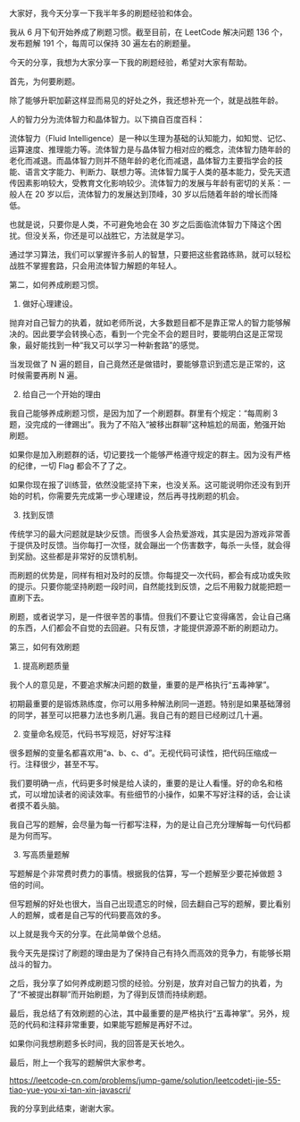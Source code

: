 大家好，我今天分享一下我半年多的刷题经验和体会。

我从 6 月下旬开始养成了刷题习惯。截至目前，在 LeetCode 解决问题 136 个，发布题解 191 个，每周可以保持 30 遍左右的刷题量。

今天的分享，我想为大家分享一下我的刷题经验，希望对大家有帮助。

首先，为何要刷题。

除了能够升职加薪这样显而易见的好处之外，我还想补充一个，就是战胜年龄。

人的智力分为流体智力和晶体智力。以下摘自百度百科：

流体智力（Fluid Intelligence）是一种以生理为基础的认知能力，如知觉、记忆、运算速度、推理能力等。流体智力是与晶体智力相对应的概念，流体智力随年龄的老化而减退。而晶体智力则并不随年龄的老化而减退，晶体智力主要指学会的技能、语言文字能力、判断力、联想力等。流体智力属于人类的基本能力，受先天遗传因素影响较大，受教育文化影响较少。流体智力的发展与年龄有密切的关系：一般人在 20 岁以后，流体智力的发展达到顶峰，30 岁以后随着年龄的增长而降低。

也就是说，只要你是人类，不可避免地会在 30 岁之后面临流体智力下降这个困扰。但没关系，你还是可以战胜它，方法就是学习。

通过学习算法，我们可以掌握许多前人的智慧，只要把这些套路练熟，就可以轻松战胜不掌握套路，只会用流体智力解题的年轻人。

第二，如何养成刷题习惯。

1. 做好心理建设。

抛弃对自己智力的执着，就如老师所说，大多数题目都不是靠正常人的智力能够解决的。因此要学会转换心态，看到一个完全不会的题目时，要能明白这是正常现象，最好能找到一种“我又可以学习一种新套路”的感觉。

当发现做了 N 遍的题目，自己竟然还是做错时，要能够意识到遗忘是正常的，这时候需要再刷 N 遍。

2. 给自己一个开始的理由

我自己能够养成刷题习惯，是因为加了一个刷题群。群里有个规定：“每周刷 3 题，没完成的一律踢出”。我为了不陷入“被移出群聊”这种尴尬的局面，勉强开始刷题。

如果你是加入刷题群的话，切记要找一个能够严格遵守规定的群主。因为没有严格的纪律，一切 Flag 都会不了了之。

如果你现在报了训练营，依然没能坚持下来，也没关系。这可能说明你还没有到开始的时机，你需要先完成第一步心理建设，然后再寻找刷题的机会。

3. 找到反馈

传统学习的最大问题就是缺少反馈。而很多人会热爱游戏，其实是因为游戏非常善于提供及时反馈。当你每打一次怪，就会蹦出一个伤害数字，每杀一头怪，就会得到奖励。这些都是非常好的反馈机制。

而刷题的优势是，同样有相对及时的反馈。你每提交一次代码，都会有成功或失败的提示。只要你能坚持刷题一段时间，自然能找到反馈，之后不用毅力就能把题一直刷下去。

刷题，或者说学习，是一件很辛苦的事情。但我们不要让它变得痛苦，会让自己痛的东西，人们都会不自觉的去回避。只有反馈，才能提供源源不断的刷题动力。

第三，如何有效刷题

1. 提高刷题质量

我个人的意见是，不要追求解决问题的数量，重要的是严格执行“五毒神掌”。

初期最重要的是锻炼熟练度，你可以用多种解法刷同一道题。特别是如果基础薄弱的同学，甚至可以把暴力法也多刷几遍。我自己有的题目已经刷过几十遍。

2. 变量命名规范，代码书写规范，好好写注释

很多题解的变量名都喜欢用“a、b、c、d”。无视代码可读性，把代码压缩成一行。注释很少，甚至不写。

我们要明确一点，代码更多时候是给人读的，重要的是让人看懂。好的命名和格式，可以增加读者的阅读效率。有些细节的小操作，如果不写好注释的话，会让读者摸不着头脑。

我自己写的题解，会尽量为每一行都写注释，为的是让自己充分理解每一句代码都是为何而写。

3. 写高质量题解

写题解是个非常费时费力的事情。根据我的估算，写一个题解至少要花掉做题 3 倍的时间。

但写题解的好处也很大，当自己出现遗忘的时候，回去翻自己写的题解，要比看别人的题解，或者是自己写的代码要高效的多。

以上就是我今天的分享。在此简单做个总结。

我今天先是探讨了刷题的理由是为了保持自己有持久而高效的竞争力，有能够长期战斗的智力。

之后，我分享了如何养成刷题习惯的经验。分别是，放弃对自己智力的执着，为了“不被提出群聊”而开始刷题，为了得到反馈而持续刷题。

最后，我总结了有效刷题的心法，其中最重要的是严格执行“五毒神掌”。另外，规范的代码和注释非常重要，如果能写题解是再好不过。

如果你问我想刷题多长时间，我的回答是天长地久。

最后，附上一个我写的题解供大家参考。

https://leetcode-cn.com/problems/jump-game/solution/leetcodeti-jie-55-tiao-yue-you-xi-tan-xin-javascri/

我的分享到此结束，谢谢大家。
